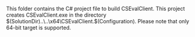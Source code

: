 This folder contains the C# project file to build CSEvalClient.
This project creates CSEvalClient.exe in the directory $(SolutionDir)..\..\x64\CSEvalClient.$(Configuration)\. Please note that only 64-bit target is supported. 

